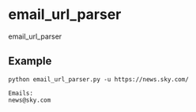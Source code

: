# email_url_parser
email_url_parser

## Example
`python email_url_parser.py -u https://news.sky.com/`

```
Emails:
news@sky.com
```
